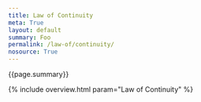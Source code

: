 ```yaml
---
title: Law of Continuity
meta: True
layout: default
summary: Foo
permalink: /law-of/continuity/
nosource: True
---
```


<div class="hero">{{page.summary}}</div>

{% include overview.html param="Law of Continuity" %}
